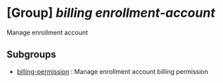 # [Group] _billing enrollment-account_

Manage enrollment account

## Subgroups

- [billing-permission](/Commands/billing/enrollment-account/billing-permission/readme.md)
: Manage enrollment account billing permission
